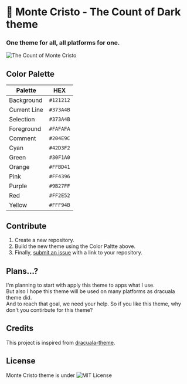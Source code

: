 # 🎩 Monte Cristo - The Count of Dark theme

### One theme for all, all platforms for one.

![The Count of Monte Cristo](https://github.com/monte-cristo-theme/monte-cristo-theme/blob/master/Count%20in%20the%20README.jpg)

## Color Palette

|Palette|HEX|
|---|---|
|Background |`#121212`|
|Current Line |`#373A4B`|
|Selection |`#373A4B`|
|Foreground |`#FAFAFA`|
|Comment |`#204E9C`|
|Cyan |`#42D3F2`|
|Green |`#30F1A0`|
|Orange|`#FFBD41`|
|Pink |`#FF4396`|
|Purple |`#9B27FF`|
|Red |`#FF2E52`|
|Yellow|`#FFF94B`|

## Contribute

1. Create a new repository.
2. Build the new theme using the Color Paltte above.
3. Finally, [submit an issue](https://github.com/monte-cristos/monte-cristo-theme/issues/new) with a link to your repository.  

## Plans...?
 
I'm planning to start with apply this theme to apps what I use.  
But also I hope this theme will be used on many platforms as dracuala theme did.  
And to reach that goal, we need your help. So if you like this theme, why don't you contirbute for this theme?

 ## Credits

This project is inspired from [dracuala-theme](https://github.com/dracula/dracula-theme).

## License

Monte Cristo theme is under ![MIT License](https://github.com/monte-cristos/monte-cristo-theme/blob/master/LICENSE)
